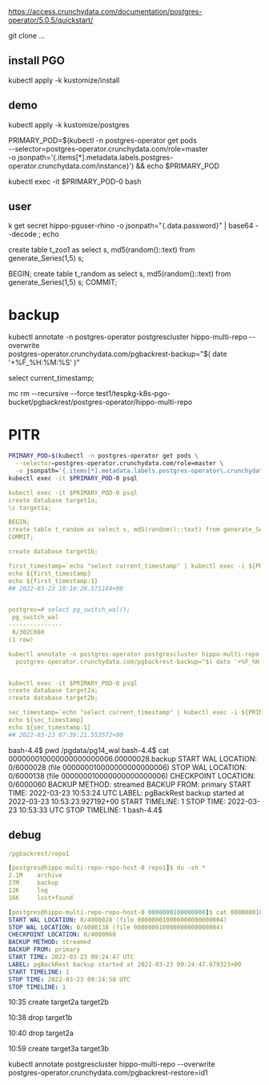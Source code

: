 https://access.crunchydata.com/documentation/postgres-operator/5.0.5/quickstart/


git clone ...

## install PGO
kubectl apply -k kustomize/install



## demo
kubectl apply -k kustomize/postgres


PRIMARY_POD=$(kubectl -n postgres-operator get pods \
  --selector=postgres-operator.crunchydata.com/role=master \
  -o jsonpath='{.items[*].metadata.labels.postgres-operator\.crunchydata\.com/instance}') && echo $PRIMARY_POD


kubectl exec -it $PRIMARY_POD-0 bash




## user



k get secret hippo-pguser-rhino -o jsonpath="{.data.password}" | base64 --decode ; echo

create table t_zoo1 as select s, md5(random()::text) from generate_Series(1,5) s;


BEGIN;
create table t_random as select s, md5(random()::text) from generate_Series(1,5) s;
COMMIT;




# backup

kubectl annotate -n postgres-operator postgrescluster hippo-multi-repo --overwrite \
  postgres-operator.crunchydata.com/pgbackrest-backup="$( date '+%F_%H:%M:%S' )"






select current_timestamp;

mc rm --recursive --force test1/tespkg-k8s-pgo-bucket/pgbackrest/postgres-operator/hippo-multi-repo


# PITR


```sh
PRIMARY_POD=$(kubectl -n postgres-operator get pods \
  --selector=postgres-operator.crunchydata.com/role=master \
  -o jsonpath='{.items[*].metadata.labels.postgres-operator\.crunchydata\.com/instance}') && echo $PRIMARY_POD
kubectl exec -it $PRIMARY_POD-0 psql

```

```yaml
kubectl exec -it $PRIMARY_POD-0 psql
create database target1a;
\c target1a;

BEGIN;
create table t_random as select s, md5(random()::text) from generate_Series(1,5) s;
COMMIT;

create database target1b;

first_timestamp=`echo "select current_timestamp" | kubectl exec -i ${PRIMARY_POD}-0 psql | grep "+"`
echo ${first_timestamp}
echo ${first_timestamp:1}
## 2022-03-23 10:10:20.571184+00


postgres=# select pg_switch_wal();
 pg_switch_wal 
---------------
 0/302C080
(1 row)

kubectl annotate -n postgres-operator postgrescluster hippo-multi-repo --overwrite \
  postgres-operator.crunchydata.com/pgbackrest-backup="$( date '+%F_%H:%M:%S' )"


kubectl exec -it $PRIMARY_POD-0 psql
create database target2a;
create database target2b;

sec_timestamp=`echo "select current_timestamp" | kubectl exec -i ${PRIMARY_POD}-0 psql | grep "+"`
echo ${sec_timestamp}
echo ${sec_timestamp:1}
## 2022-03-23 07:39:21.553572+00
```


bash-4.4$ pwd
/pgdata/pg14_wal
bash-4.4$ cat 000000010000000000000006.00000028.backup
START WAL LOCATION: 0/6000028 (file 000000010000000000000006)
STOP WAL LOCATION: 0/6000138 (file 000000010000000000000006)
CHECKPOINT LOCATION: 0/6000060
BACKUP METHOD: streamed
BACKUP FROM: primary
START TIME: 2022-03-23 10:53:24 UTC
LABEL: pgBackRest backup started at 2022-03-23 10:53:23.927192+00
START TIMELINE: 1
STOP TIME: 2022-03-23 10:53:33 UTC
STOP TIMELINE: 1
bash-4.4$



## debug 
```yaml
/pgbackrest/repo1

[postgres@hippo-multi-repo-repo-host-0 repo1]$ du -sh *
2.1M    archive
27M     backup
12K     log
16K     lost+found

[postgres@hippo-multi-repo-repo-host-0 0000000100000000]$ cat 000000010000000000000004.00000028.backup
START WAL LOCATION: 0/4000028 (file 000000010000000000000004)
STOP WAL LOCATION: 0/4000138 (file 000000010000000000000004)
CHECKPOINT LOCATION: 0/4000060
BACKUP METHOD: streamed
BACKUP FROM: primary
START TIME: 2022-03-23 09:24:47 UTC
LABEL: pgBackRest backup started at 2022-03-23 09:24:47.079323+00
START TIMELINE: 1
STOP TIME: 2022-03-23 09:24:58 UTC
STOP TIMELINE: 1

```


10:35 create  target2a target2b

10:38 drop  target1b


10:40 drop target2a

10:59 create target3a target3b


kubectl annotate postgrescluster hippo-multi-repo --overwrite \
  postgres-operator.crunchydata.com/pgbackrest-restore=id1